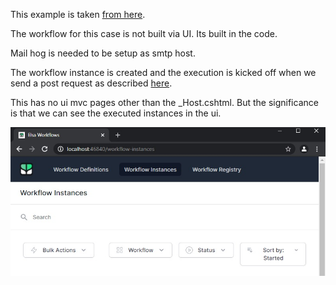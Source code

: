 ﻿This example is taken [from here](https://elsa-workflows.github.io/elsa-core/docs/next/guides/guides-document-approval).

The workflow for this case is not built via UI. Its built in the code. 

Mail hog is needed to be setup as smtp host.

The workflow instance is created and the execution is kicked off when we send a post request as described [here](https://elsa-workflows.github.io/elsa-core/docs/next/guides/guides-document-approval#first-run).

This has no ui mvc pages other than the _Host.cshtml. But the significance is that we can see the executed instances in the ui.

![Workflow instances ](WorkflowInstances.jpg "Workflow intances")


